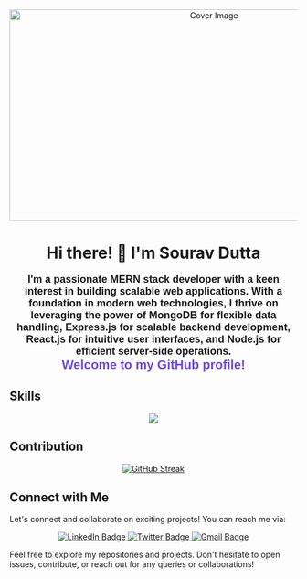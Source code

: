 
<div align="center">
  
  <img src="https://i.ibb.co/Mgg8Bzm/Borcelle.png" alt="Cover Image" width="700" height="370"/>
</div>


<div align="center">

# Hi there! 👋 I'm Sourav Dutta

</div>



<div align="center">
  <p style="font-family: 'Arial', sans-serif; font-size: 18px; font-weight: bold;">
    I'm a passionate MERN stack developer with a keen interest in building scalable web applications. With a foundation in modern web technologies, I thrive on leveraging the power of MongoDB for flexible data handling, Express.js for scalable backend development, React.js for intuitive user interfaces, and Node.js for efficient server-side operations.
    <br/>
    <span style="font-size: 22px; color: #6d48e5;">Welcome to my GitHub profile!</span>
  </p>
</div>





## Skills
<p align="center">
  <a href="https://skillicons.dev">
    <img src="https://skillicons.dev/icons?i=html,css,js,figma,github,tailwind,mongodb,react,express,nodejs," />
  </a>
</p>

## Contribution

<div align="center">

  [![GitHub Streak](https://github-readme-streak-stats.herokuapp.com?user=Souravn1200&theme=tokyonight&mode=weekly)](https://git.io/streak-stats)

</div>


## Connect with Me
Let's connect and collaborate on exciting projects! You can reach me via:

<div id="badges" align="center">

  <a href="https://www.linkedin.com/in/souravn1200">
    <img src="https://img.shields.io/badge/LinkedIn-blue?style=for-the-badge&logo=linkedin&logoColor=white" alt="LinkedIn Badge"/>
  </a>
  <a href="https://www.facebook.com/souravn1200">
    <img src="https://img.shields.io/badge/facebook-blue?style=for-the-badge&logo=facebook&logoColor=white" alt="Twitter Badge"/>
  </a>

   <a href="mailto:souravn1200@gmail.com">
  <img src="https://img.shields.io/badge/gmail-blue?style=for-the-badge&logo=gmail&logoColor=red" alt="Gmail Badge"/>
</a>

</div> 


Feel free to explore my repositories and projects. Don't hesitate to open issues, contribute, or reach out for any queries or collaborations!
